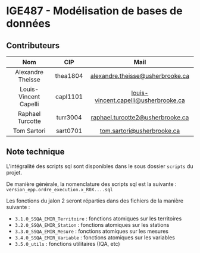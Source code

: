 # IGE487 - Modélisation de bases de données

## Contributeurs

|          Nom          |   CIP    |                                        Mail                                         |
|:---------------------:|:--------:|:-----------------------------------------------------------------------------------:|
|   Alexandre Theisse   | thea1804 |     [alexandre.theisse@usherbrooke.ca](mailto:alexandre.theisse@usherbrooke.ca)     |
| Louis-Vincent Capelli | capl1101 | [louis-vincent.capelli@usherbrooke.ca](mailto:louis-vincent.capelli@usherbrooke.ca) |
|   Raphael Turcotte    | turr3004 |     [raphael.turcotte2@usherbrooke.ca](mailto:raphael.turcotte2@usherbrooke.ca)     |
|      Tom Sartori      | sart0701 |           [tom.sartori@usherbrooke.ca](mailto:tom.sartori@usherbrooke.ca)           |

## Note technique

L'intégralité des scripts sql sont disponibles dans le sous dossier `scripts` du projet.

De manière générale, la nomenclature des scripts sql est la suivante : `version_epp.ordre_execution.x_R0X....sql`

Les fonctions du jalon 2 seront réparties dans des fichiers de la manière suivante :
- `3.1.0_SSQA_EMIR_Territoire` : fonctions atomiques sur les territoires
- `3.2.0_SSQA_EMIR_Station` : fonctions atomiques sur les stations
- `3.3.0_SSQA_EMIR_Mesure` : fonctions atomiques sur les mesures
- `3.4.0_SSQA_EMIR_Variable` : fonctions atomiques sur les variables
- `3.5.0_utils` : fonctions utilitaires (IQA, etc)
